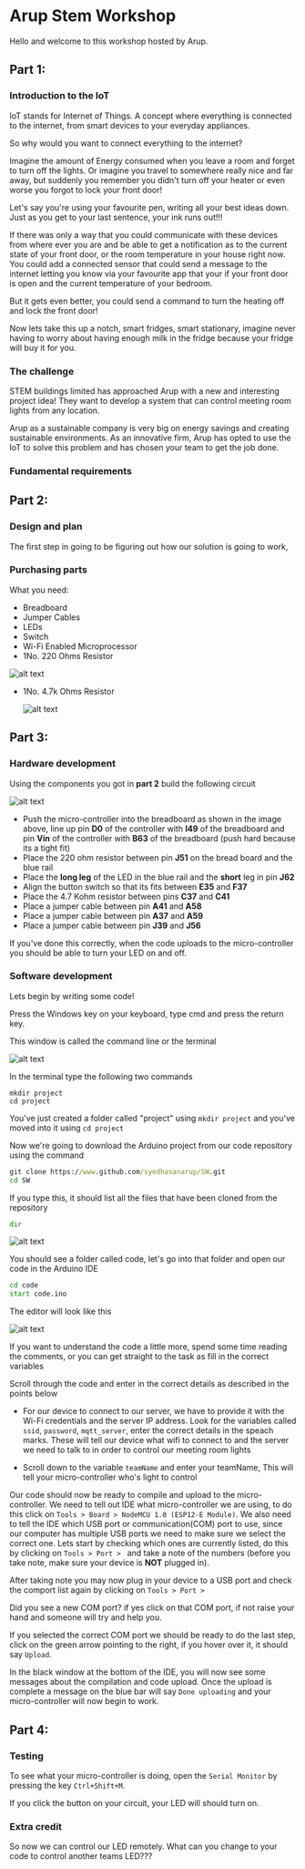 # Arup Stem Workshop

Hello and welcome to this workshop hosted by Arup.

## Part 1:
### Introduction to the IoT

IoT stands for Internet of Things. A concept where everything is connected to the internet, from smart devices to your everyday appliances.

So why would you want to connect everything to the internet?

Imagine the amount of Energy consumed when you leave a room and forget to turn off the lights. Or imagine you travel to somewhere really nice and far away, but suddenly you remember you didn't turn off your heater or even worse you forgot to lock your front door!

 Let's say you're using your favourite pen, writing all your best ideas down. Just as you get to your last sentence, your ink runs out!!!

If there was only a way that you could communicate with these devices from where ever you are and be able to get a notification as to the current state of your front door, or the room temperature in your house right now. You could add a connected sensor that could send a message to the internet letting you know via your favourite app that your if your front door is open and the current temperature of your bedroom.

But it gets even better, you could send a command to turn the heating off and lock the front door!

Now lets take this up a notch, smart fridges, smart stationary, imagine never having to worry about having enough milk in the fridge because your fridge will buy it for you.

### The challenge

 STEM buildings limited has approached Arup with a new and interesting project idea! They want to develop a system that can control meeting room lights from any location.

Arup as a sustainable company is very big on energy savings and creating sustainable environments. As an innovative firm, Arup has opted to use the IoT to solve this problem and has chosen your team to get the job done.

### Fundamental requirements
## Part 2:
### Design and plan
The first step in going to be figuring out how our solution is going to work,
### Purchasing parts
What you need:
 - Breadboard
 - Jumper Cables
 - LEDs
 - Switch
 - Wi-Fi Enabled Microprocessor
 - 1No. 220 Ohms Resistor

 ![alt text](screenshots/220ohmsResistor.PNG?raw=true "Title Text")

 - 1No. 4.7k Ohms Resistor

   ![alt text](screenshots/47kohmsResistor.PNG "Title Text")

## Part 3:
### Hardware development

Using the components you got in **part 2** build the following circuit

![alt text](screenshots/schematic.PNG "Title Text")

- Push the micro-controller into the breadboard as shown in the image above, line up pin **D0** of the controller with **I49** of the breadboard and pin **Vin** of the controller with **B63** of the breadboard (push hard because its a tight fit) 
- Place the 220 ohm resistor between pin **J51** on the bread board and the blue rail
- Place the **long leg** of the LED in the blue rail and the **short** leg in pin **J62**
- Align the button switch so that its fits between **E35** and **F37**
- Place the 4.7 Kohm resistor between pins **C37** and **C41**
- Place a jumper cable between pin **A41** and **A58**
- Place a jumper cable between pin **A37** and **A59**
- Place a jumper cable between pin **J39** and **J56**

If you've done this correctly, when the code uploads to the micro-controller you should be able to turn your LED on and off.

### Software development
Lets begin by writing some code!

Press the Windows key on your keyboard, type cmd and press the return key.

This window is called the command line or the terminal

![alt text](screenshots/CommandLine.PNG "Title Text")

In the terminal type the following two commands

```
mkdir project
cd project
```

You've just created a folder called "project" using ```mkdir project``` and you've moved into it using ```cd project```

Now we're going to download the Arduino project from our code repository using the command
```cmd
git clone https://www.github.com/syedhasanarup/SW.git
cd SW
```

If you type this, it should list all the files that have been cloned from the repository
```cmd
dir
```
![alt text](screenshots/dir.PNG "Title Text")

You should see a folder called code, let's go into that folder and open our code in the Arduino IDE

```cmd
cd code
start code.ino
```

The editor will look like this

![alt text](screenshots/ArduinoIDE.PNG?raw=true "Title Text")

If you want to understand the code a little more, spend some time reading the comments, or you can get straight to the task as fill in the correct variables

Scroll through the code and enter in the correct details as described in the points below
- For our device to connect to our server, we have to provide it with the Wi-Fi credentials and the server IP address.
Look for the variables called `ssid`, `password`, `mqtt_server`, enter the correct details in the speach marks.
These will tell our device what wifi to connect to and the server we need to talk to in order to control our meeting room lights

- Scroll down to the variable ``teamName`` and enter your teamName, This will tell your micro-controller who's light to control

Our code should now be ready to compile and upload to the micro-controller.
We need to tell out IDE what micro-controller we are using, to do this click on ``Tools > Board > NodeMCU 1.0 (ESP12-E Module)``.
We also need to tell the IDE which USB port or communication(COM) port to use, since our computer has multiple USB ports we need to make sure we select the correct one.
Lets start by checking which ones are currently listed, do this by clicking on ``Tools > Port > `` and take a note of the numbers (before you take note, make sure your device is **NOT** plugged in).

After taking note you may now plug in your device to a USB port and check the comport list again by clicking on ``Tools > Port > ``

Did you see a new COM port? if yes click on that COM port, if not raise your hand and someone will try and help you.

If you selected the correct COM port we should be ready to do the last step, click on the green arrow pointing to the right, if you hover over it, it should say ``Upload``.

In the black window at the bottom of the IDE, you will now see some messages about the compilation and code upload. Once the upload is complete a message on the blue bar will say ``Done uploading`` and your micro-controller will now begin to work.


## Part 4:
### Testing
To see what your micro-controller is doing, open the `Serial Monitor` by pressing the key `Ctrl+Shift+M`.

If you click the button on your circuit, your LED will should turn on.
 
### Extra credit
So now we can control our LED remotely. What can you change to your code to control another teams LED???

